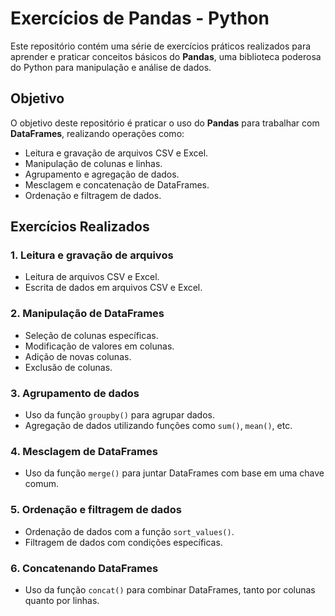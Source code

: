 # Exercícios de Pandas - Python

Este repositório contém uma série de exercícios práticos realizados para aprender e praticar conceitos básicos do **Pandas**, uma biblioteca poderosa do Python para manipulação e análise de dados.

## Objetivo

O objetivo deste repositório é praticar o uso do **Pandas** para trabalhar com **DataFrames**, realizando operações como:

- Leitura e gravação de arquivos CSV e Excel.
- Manipulação de colunas e linhas.
- Agrupamento e agregação de dados.
- Mesclagem e concatenação de DataFrames.
- Ordenação e filtragem de dados.

## Exercícios Realizados

### 1. Leitura e gravação de arquivos

- Leitura de arquivos CSV e Excel.
- Escrita de dados em arquivos CSV e Excel.

### 2. Manipulação de DataFrames

- Seleção de colunas específicas.
- Modificação de valores em colunas.
- Adição de novas colunas.
- Exclusão de colunas.

### 3. Agrupamento de dados

- Uso da função `groupby()` para agrupar dados.
- Agregação de dados utilizando funções como `sum()`, `mean()`, etc.

### 4. Mesclagem de DataFrames

- Uso da função `merge()` para juntar DataFrames com base em uma chave comum.

### 5. Ordenação e filtragem de dados

- Ordenação de dados com a função `sort_values()`.
- Filtragem de dados com condições específicas.

### 6. Concatenando DataFrames

- Uso da função `concat()` para combinar DataFrames, tanto por colunas quanto por linhas.
